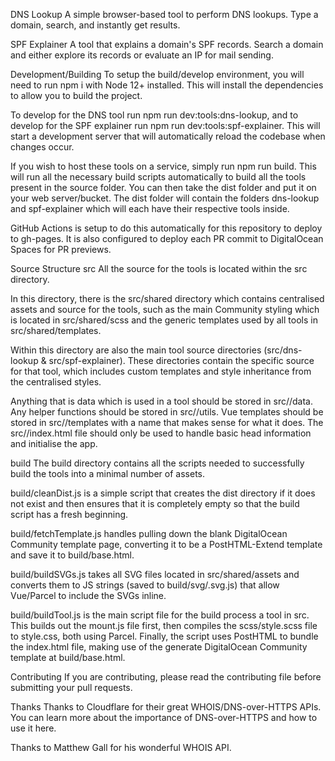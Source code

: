 DNS Lookup
A simple browser-based tool to perform DNS lookups. Type a domain, search, and instantly get results.


SPF Explainer
A tool that explains a domain's SPF records. Search a domain and either explore its records or evaluate an IP for mail sending.

Development/Building
To setup the build/develop environment, you will need to run npm i with Node 12+ installed. This will install the dependencies to allow you to build the project.

To develop for the DNS tool run npm run dev:tools:dns-lookup, and to develop for the SPF explainer run npm run dev:tools:spf-explainer.
This will start a development server that will automatically reload the codebase when changes occur.

If you wish to host these tools on a service, simply run npm run build. This will run all the necessary build scripts automatically to build all the tools present in the source folder.
You can then take the dist folder and put it on your web server/bucket. The dist folder will contain the folders dns-lookup and spf-explainer which will each have their respective tools inside.

GitHub Actions is setup to do this automatically for this repository to deploy to gh-pages. It is also configured to deploy each PR commit to DigitalOcean Spaces for PR previews.

Source Structure
src
All the source for the tools is located within the src directory.

In this directory, there is the src/shared directory which contains centralised assets and source for the tools, such as the main Community styling which is located in src/shared/scss and the generic templates used by all tools in src/shared/templates.

Within this directory are also the main tool source directories (src/dns-lookup & src/spf-explainer).
These directories contain the specific source for that tool, which includes custom templates and style inheritance from the centralised styles.

Anything that is data which is used in a tool should be stored in src/<tool name>/data. Any helper functions should be stored in src/<tool name>/utils. Vue templates should be stored in src/<tool name>/templates with a name that makes sense for what it does. The src/<tool name>/index.html file should only be used to handle basic head information and initialise the app.

build
The build directory contains all the scripts needed to successfully build the tools into a minimal number of assets.

build/cleanDist.js is a simple script that creates the dist directory if it does not exist and then ensures that it is completely empty so that the build script has a fresh beginning.

build/fetchTemplate.js handles pulling down the blank DigitalOcean Community template page, converting it to be a PostHTML-Extend template and save it to build/base.html.

build/buildSVGs.js takes all SVG files located in src/shared/assets and converts them to JS strings (saved to build/svg/<name>.svg.js) that allow Vue/Parcel to include the SVGs inline.

build/buildTool.js is the main script file for the build process a tool in src. This builds out the mount.js file first, then compiles the scss/style.scss file to style.css, both using Parcel. Finally, the script uses PostHTML to bundle the index.html file, making use of the generate DigitalOcean Community template at build/base.html.

Contributing
If you are contributing, please read the contributing file before submitting your pull requests.

Thanks
Thanks to Cloudflare for their great WHOIS/DNS-over-HTTPS APIs. You can learn more about the importance of DNS-over-HTTPS and how to use it here.

Thanks to Matthew Gall for his wonderful WHOIS API.
